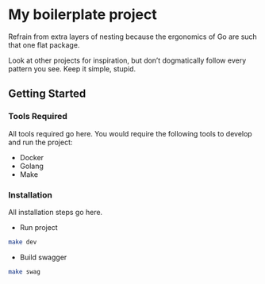 # My boilerplate project

Refrain from extra layers of nesting because the ergonomics of Go are such that one flat package.

Look at other projects for inspiration, but don’t dogmatically follow every pattern you see. Keep it simple, stupid.

## Getting Started

### Tools Required

All tools required go here. You would require the following tools to develop and run the project:

- Docker
- Golang
- Make

### Installation

All installation steps go here.

- Run project

```bash
make dev
```

- Build swagger

```bash
make swag
```
